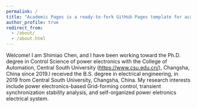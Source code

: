 ```yaml
---
permalink: /
title: "Academic Pages is a ready-to-fork GitHub Pages template for academic personal websites"
author_profile: true
redirect_from: 
  - /about/
  - /about.html
---
```

Welcome! I am Shimiao Chen, and I have been working toward the Ph.D. degree in Control Science of power electronics with the College of Automation, Central South University (https://www.csu.edu.cn/), Changsha, China since 2019.I received the B.S. degree in electrical engineering, in 2019 from Central South University, Changsha, China. 
My research interests include power electronics-based Grid-forming control, transient synchronization stability analysis, and self-organized power eletronics electrical system.


